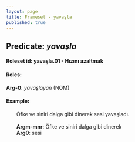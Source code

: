 ```yaml
---
layout: page
title: Frameset - yavaşla
published: true
---
```

<h2>Predicate: <i>yavaşla</i></h2>
<h4>Roleset id: yavaşla.01 - Hızını azaltmak<br>
<h4>Roles:</h4>
<b>Arg-0</b>: <i>yavaşlayan</i>  (NOM) <br>
<h4>Example:</h4>
&emsp;&emsp;Öfke ve siniri dalga gibi dinerek sesi yavaşladı.<br><br>
&emsp;&emsp;<b>Argm-mnr</b>:  Öfke ve siniri dalga gibi dinerek<br>
&emsp;&emsp;<b>Arg0</b>:  sesi<br>

